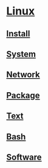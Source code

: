 <link rel="stylesheet" href="https://zhmhbest.gitee.io/hellomathematics/style/index.css">
<script src="https://zhmhbest.gitee.io/hellomathematics/style/index.js"></script>

# [Linux](https://github.com/zhmhbest/HelloLinux)

## [Install](install/index.html)

## [System](system.html)

## [Network](network.html)

## [Package](package.html)

## [Text](text.html)

## [Bash](bash.html)

## [Software](software/index.html)

